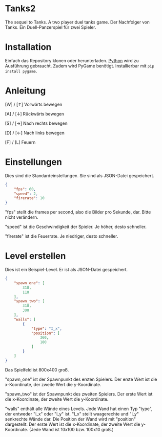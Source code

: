 # Tanks2
The sequel to Tanks. A two player duel tanks game.
Der Nachfolger von Tanks. Ein Duell-Panzerspiel für zwei Spieler.

# Installation
Einfach das Repository klonen oder herunterladen.
[Python](https://www.python.org) wird zu Ausführung gebraucht.
Zudem wird PyGame benötigt. Installierbar mit ```pip install pygame```.

# Anleitung
[W] / [↑] Vorwärts bewegen

[A] / [↓] Rückwärts bewegen

[S] / [→] Nach rechts bewegen

[D] / [←] Nach links bewegen

[F] / [L] Feuern

# Einstellungen
Dies sind die Standardeinstellungen. Sie sind als JSON-Datei gespeichert.
```json
{
    "fps": 60,
    "speed": 2,
    "firerate": 10
}
```
"fps" stellt die frames per second, also die Bilder pro Sekunde, dar. Bitte nicht verändern.

"speed" ist die Geschwindigkeit der Spieler. Je höher, desto schneller.

"firerate" ist die Feuerrate. Je niedriger, desto schneller.

# Level erstellen
Dies ist ein Beispiel-Level. Er ist als JSON-Datei gespeichert.
```json
{
    "spawn_one": [
        310,
        110
    ],
    "spawn_two": [
        310,
        300
    ],
    "walls": [
        {
            "type": "I_x",
            "position": [
                360,
                180
            ]
        }
    ]
}
```
Das Spielfeld ist 800x400 groß.

"spawn_one" ist der Spawnpunkt des ersten Spielers. Der erste Wert ist die x-Koordinate, der zweite Wert die y-Koordinate.

"spawn_two" ist der Spawnpunkt des zweiten Spielers. Der erste Wert ist die x-Koordinate, der zweite Wert die y-Koordinate.

"walls" enthält alle Wände eines Levels.
Jede Wand hat einen Typ "type", der entweder "I_x" oder "I_y" ist. "I_x" stellt waagerechte und "I_y" senkrechte Wände dar.
Die Position der Wand wird mit "position" dargestellt. Der erste Wert ist die x-Koordinate, der zweite Wert die y-Koordinate. (Jede Wand ist 10x100 bzw. 100x10 groß.)